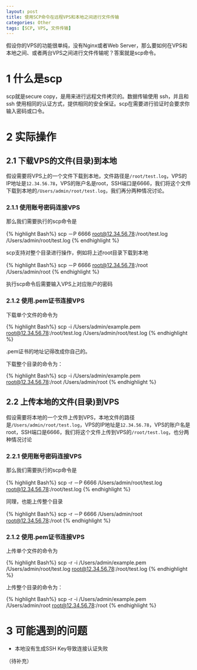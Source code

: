 ```yaml
---
layout: post
title: 使用SCP命令在远程VPS和本地之间进行文件传输
categories: Other
tags: [SCP, VPS, 文件传输]
---
```


假设你的VPS的功能很单纯，没有Nginx或者Web Server，那么要如何在VPS和本地之间、或者两台VPS之间进行文件传输呢？答案就是scp命令。

# 1 什么是scp

scp就是secure copy，是用来进行远程文件拷贝的。数据传输使用 ssh，并且和ssh 使用相同的认证方式，提供相同的安全保证。scp在需要进行验证时会要求你输入密码或口令。

# 2 实际操作

## 2.1 下载VPS的文件(目录)到本地

假设需要将VPS上的一个文件下载到本地，文件路径是`/root/test.log`，VPS的IP地址是`12.34.56.78`，VPS的账户名是root，SSH端口是6666，我们将这个文件下载到本地的`/Users/admin/root/test.log`，我们再分两种情况讨论。

### 2.1.1 使用账号密码连接VPS

那么我们需要执行的scp命令是

{% highlight Bash%}
scp －P 6666 root@12.34.56.78:/root/test.log /Users/admin/root/test.log
{% endhighlight %}

scp支持对整个目录进行操作，例如将上述root目录下载到本地

{% highlight Bash%}
scp －P 6666 root@12.34.56.78:/root /Users/admin/root
{% endhighlight %}

执行scp命令后需要输入VPS上对应账户的密码

### 2.1.2 使用.pem证书连接VPS

下载单个文件的命令为

{% highlight Bash%}
scp -i /Users/admin/example.pem root@12.34.56.78:/root/test.log /Users/admin/root/test.log
{% endhighlight %}

.pem证书的地址记得改成你自己的。

下载整个目录的命令为：

{% highlight Bash%}
scp -i /Users/admin/example.pem root@12.34.56.78:/root /Users/admin/root
{% endhighlight %}

## 2.2 上传本地的文件(目录)到VPS

假设需要将本地的一个文件上传到VPS，本地文件的路径是`/Users/admin/root/test.log`，VPS的IP地址是`12.34.56.78`，VPS的账户名是root，SSH端口是6666，我们将这个文件上传到VPS的`/root/test.log`，也分两种情况讨论

### 2.2.1 使用账号密码连接VPS

那么我们需要执行的scp命令是

{% highlight Bash%}
scp -r －P 6666 /Users/admin/root/test.log root@12.34.56.78:/root/test.log
{% endhighlight %}

同理，也能上传整个目录

{% highlight Bash%}
scp -r －P 6666 /Users/admin/root root@12.34.56.78:/root
{% endhighlight %}

### 2.1.2 使用.pem证书连接VPS

上传单个文件的命令为

{% highlight Bash%}
scp -r -i /Users/admin/example.pem /Users/admin/root/test.log root@12.34.56.78:/root/test.log
{% endhighlight %}

上传整个目录的命令为：

{% highlight Bash%}
scp -r -i /Users/admin/example.pem /Users/admin/root root@12.34.56.78:/root
{% endhighlight %}

# 3 可能遇到的问题

* 本地没有生成SSH Key导致连接认证失败

（待补充）
